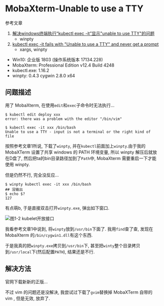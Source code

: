 # MobaXterm-Unable to use a TTY

参考文章

1. [解决windows终端执行“kubectl exec -it”显示"unable to use TTY"的问题](https://segmentfault.com/a/1190000021307781)
    - winpty
2. [kubectl exec -it fails with "Unable to use a TTY" and never get a prompt ](https://github.com/kubernetes/kubernetes/issues/37471)
    - xargs, winpty

- Win10: 企业版 1803 (操作系统版本 17134.228)
- MobaXterm: Professional Edition v12.4 Build 4248
- kubectl.exe: 1.16.2
- winpty: 0.4.3 cygwin 2.8.0 x64

## 问题描述

用了 MobaXterm, 在使用`edit`和`exec`子命令时无法执行...

```console
$ kubectl edit deploy xxx
error: there was a problem with the editor "/bin/vim"
```

```console
$ kubectl exec -it xxx /bin/bash
Unable to use a TTY - input is not a terminal or the right kind of file
```

按照参考文章1所说, 下载了`winpty`, 并在`kubectl`前面加上`winpty`.由于我的 MobaXTerm 设置了共享 windows 的 PATH 环境变量, 所以 winpty 解压后就放在D盘了, 然后把ta的bin目录路径加到了`Path`中, MobaXterm 需要重启一下才能使用 winpty.

但是仍然不行, 完全没反应...

```
$ winpty kubectl exec -it xxx /bin/bash
## 没输出
$ echo $?
127
```

有点萌b, 于是直接双击打开`winpty.exe`, 弹出如下窗口.

![图1-2 kubelet开放接口](https://gitee.com/generals-space/gitimg/raw/master/books/3a72d8c25a54027d97e32fc67660b8d8.png)

我看参考文章1中说到, 将`winpty`放到`/usr/bin`下面了. 我用`find`查了查, 发现在 MobaXterm 的`/bin/cygwin1.dll`有这个东西.

于是我真的把`winpty.exe`拷贝到`/usr/bin`下, 甚至把`winty`整个目录拷贝到`/usr/local`下(然后配置`PATH`), 结果还是不行.

## 解决方法

官网下载新新的正版...

不过 vim 的问题还是没解决, 我尝试过下载了`gvim`替换掉 MobaXTerm 自带的 vim , 但是无效, 放弃了.
